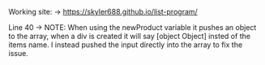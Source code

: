 Working site: -> https://skyler688.github.io/list-program/

Line 40 -> NOTE: When using the newProduct variable it pushes an object to the array, when a div is created it will say [object Object] insted of the items name. I instead pushed the input directly into the array to fix the issue.
